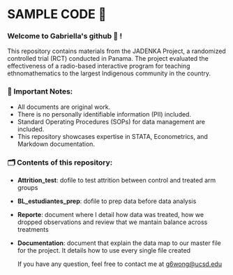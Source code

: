 # SAMPLE CODE 🚀

### Welcome to Gabriella's github 👋 !

This repository contains materials from the JADENKA Project, a randomized controlled trial (RCT) conducted in Panama. The project evaluated the effectiveness of a radio-based interactive program for teaching ethnomathematics to the largest Indigenous community in the country.
### 📌 Important Notes:
- All documents are original work.
- There is no personally identifiable information (PII) included.
- Standard Operating Procedures (SOPs) for data management are included.
- This repository showcases expertise in STATA, Econometrics, and Markdown documentation.

### 🗂️ Contents of this repository:
- **Attrition_test**: dofile to test attrition between control and treated arm groups
- **BL_estudiantes_prep**: dofile to prep data before data analysis
- **Reporte**: document where I detail how data was treated, how we dropped observations and review that we mantain balance across treatments
- **Documentation**: document that explain the data map to our master file for the project. It details how to use every single file created

  If you have any question, feel free to contact me at g6wong@ucsd.edu 
  

